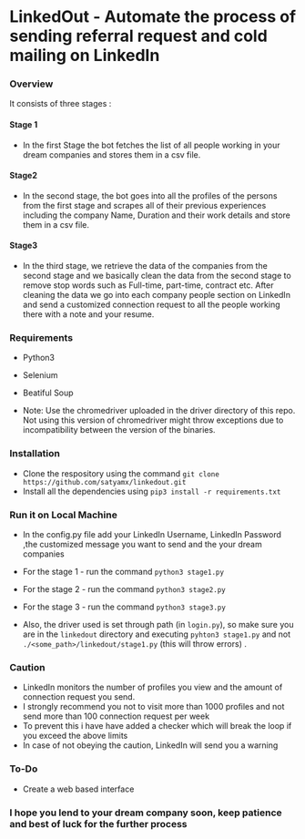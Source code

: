 # LinkedOut - Automate the process of sending referral request and cold mailing on LinkedIn


### Overview

It consists of three stages :

#### Stage 1

- In the first Stage the bot fetches the list of all people working in your dream companies and stores them in a csv file.


#### Stage2

- In the second stage, the bot goes into all the profiles of the persons from the first stage and scrapes all of their previous experiences including the company Name, Duration and their work details and store them in a csv file.


#### Stage3

- In the third stage, we retrieve the data of the companies from the second stage and we basically clean the data from the second stage to remove stop words such as Full-time, part-time, contract etc. After cleaning the data we go into each company people section on LinkedIn and send a customized connection request to all the people working there with a note and your resume.

### Requirements

- Python3
- Selenium
- Beatiful Soup

- Note: Use the chromedriver uploaded in the driver directory of this repo. Not using this version of chromedriver might throw exceptions due to incompatibility between the version of the binaries. 

### Installation

- Clone the respository using the command `git clone https://github.com/satyamx/linkedout.git`  
- Install all the dependencies using `pip3 install -r requirements.txt`

### Run it on Local Machine

- In the config.py file add your LinkedIn Username, LinkedIn Password ,the customized message you want to send and the your dream companies
- For the stage 1 - run the command `python3 stage1.py`
- For the stage 2 - run the command `python3 stage2.py`
- For the stage 3 - run the command `python3 stage3.py`

- Also, the driver used is set through path (in `login.py`), so make sure you are in the `linkedout` directory and executing `pyhton3 stage1.py` and not `./<some_path>/linkedout/stage1.py` (this will throw errors) .

### Caution

- LinkedIn monitors the number of profiles you view and the amount of connection request you send.
- I strongly recommend you not to visit more than 1000 profiles and not send more than 100 connection request per week
- To prevent this i have have added a checker which will break the loop if you exceed the above limits
- In case of not obeying the caution, LinkedIn will send you a warning

### To-Do

- Create a web based interface

### I hope you lend to your dream company soon, keep patience and best of luck for the further process

